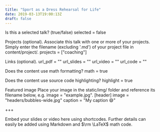 ```yaml
---
title: "Sport as a Dress Rehearsal for Life"
date: 2019-03-13T19:00:13Z
draft: false
---
```



Is this a selected talk? (true/false)
selected = false

Projects (optional).
Associate this talk with one or more of your projects.
Simply enter the filename (excluding '.md') of your project file in content/project/.
projects = ["coaching"]

Links (optional).
url_pdf = "" url_slides = "" url_video = "" url_code = ""

Does the content use math formatting?
math = true

Does the content use source code highlighting?
highlight = true

Featured image
Place your image in the static/img/ folder and reference its filename below, e.g. image = "example.jpg".
[header] image = "headers/bubbles-wide.jpg" caption = "My caption 😄"

+++

Embed your slides or video here using shortcodes. Further details can easily be added using Markdown and $\rm \LaTeX$ math code.